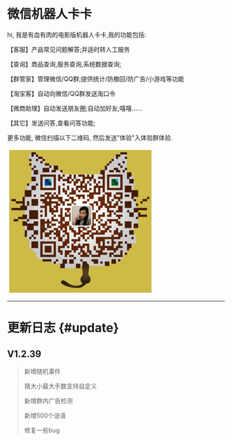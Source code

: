 # 微信机器人卡卡

hi, 我是有血有肉的电影版机器人卡卡,我的功能包括:

【客服】产品常见问题解答;并适时转人工服务

【查询】商品查询,服务查询,系统数据查询;

【群管家】管理微信/QQ群;提供统计/防撤回/防广告/小游戏等功能

【淘宝客】自动向微信/QQ群发送淘口令

【微商助理】自动发送朋友圈;自动加好友;嘻嘻……

【其它】发送问答,查看问答功能;

更多功能, 微信扫描以下二维码, 然后发送"体验"入体验群体验.

[![](https://github.com/brooktran/mbot/raw/master/assets/qrcode.png)](https://github.com/brooktran/mbot/blob/master/assets/qrcode.png)

---

# 更新日志 {#update}

## 

## V1.2.39

> 新增随机事件
>
> 猜大小最大手数支持自定义
>
> 新增群内广告检测
>
> 新增500个谜语
>
> 修复一些bug



